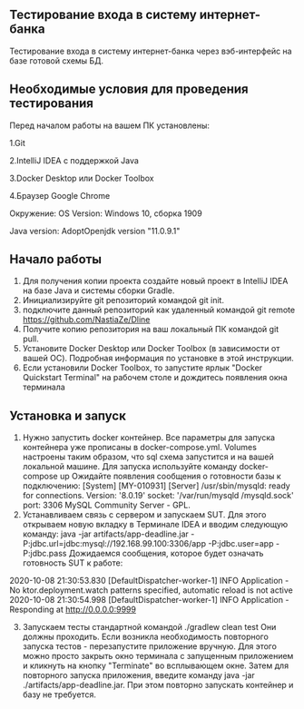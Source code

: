 ## Тестирование входа в систему интернет-банка
Тестирование входа в систему интернет-банка через вэб-интерфейс на базе готовой схемы БД.

## Необходимые условия для проведения тестирования
Перед началом работы на вашем ПК установлены:

1.Git

2.IntelliJ IDEA с поддержкой Java

3.Docker Desktop или Docker Toolbox

4.Браузер Google Chrome

Окружение: OS Version: Windows 10, сборка 1909

Java version: AdoptOpenjdk version "11.0.9.1"

## Начало работы
1. Для получения копии проекта создайте новый проект в IntelliJ IDEA на базе Java и системы сборки Gradle.
2. Инициализируйте git репозиторий командой git init.
3. подключите данный репозиторий как удаленный командой git remote https://github.com/NastiaZe/Dline
4. Получите копию репозитория на ваш локальный ПК командой git pull.
5. Установите Docker Desktop или Docker Toolbox (в зависимости от вашей ОС). Подробная информация по установке в этой инструкции.
6. Если установили Docker Toolbox, то запустите ярлык "Docker Quickstart Terminal" на рабочем столе и дождитесь появления окна терминала
## Установка и запуск
1. Нужно запустить docker контейнер. Все параметры для запуска контейнера уже прописаны в docker-compose.yml. 
Volumes настроены таким образом, что sql схема запустится и на вашей локальной машине. Для запуска используйте команду docker-compose up
Ожидайте появления сообщения о готовности базы к подключению:
[System] [MY-010931] [Server] /usr/sbin/mysqld: ready for connections. Version: '8.0.19'  socket: '/var/run/mysqld
/mysqld.sock'  port: 3306  MySQL Community Server - GPL.
2. Устанавливаем связь с сервером и запускаем SUT. Для этого открываем новую вкладку в Терминале IDEA и вводим следующую команду:
java -jar artifacts/app-deadline.jar -P:jdbc.url=jdbc:mysql://192.168.99.100:3306/app -P:jdbc.user=app -P:jdbc.pass
Дожидаемся сообщения, которое будет означать готовность SUT к работе:

2020-10-08 21:30:53.830 [DefaultDispatcher-worker-1] INFO  Application - No ktor.deployment.watch patterns specified, automatic reload is not active
2020-10-08 21:30:54.998 [DefaultDispatcher-worker-1] INFO  Application - Responding at http://0.0.0.0:9999

3. Запускаем тесты стандартной командой ./gradlew clean test Они должны проходить.
Если возникла необходимость повторного запуска тестов - перезапустите приложение вручную.
Для этого можно просто закрыть окно терминала с запущенным приложением и кликнуть на кнопку "Terminate" во всплывающем окне. 
Затем для повторного запуска приложения, введите команду java -jar ./artifacts/app-deadline.jar. При этом повторно запускать контейнер и базу не требуется.
